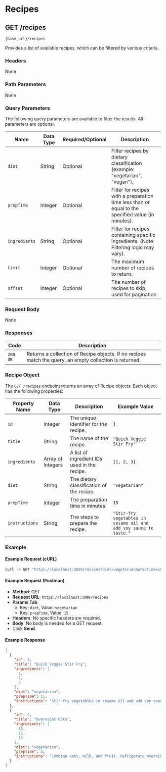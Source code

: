 # Recipes

## GET /recipes

`{base_url}/recipes`

Provides a list of available recipes, which can be filtered by various criteria.

### Headers

None

### Path Parameters

None

### Query Parameters

The following query parameters are available to filter the results. All parameters are optional.

| Name | Data Type | Required/Optional | Description |
| --- | --- | --- | --- |
| `diet` | String | Optional | Filter recipes by dietary classification (example: "vegetarian", "vegan"). |
| `prepTime`| Integer | Optional | Filter for recipes with a preparation time less than or equal to the specified value (in minutes). |
| `ingredients` | String | Optional | Filter for recipes containing specific ingredients. (Note: Filtering logic may vary). |
| `limit` | Integer | Optional | The maximum number of recipes to return. |
| `offset` | Integer | Optional | The number of recipes to skip, used for pagination. |

### Request Body

None

### Responses

| Code | Description |
| --- | --- |
| `200 OK` | Returns a collection of Recipe objects. If no recipes match the query, an empty collection is returned. |

### Recipe Object

The `GET /recipes` endpoint returns an array of Recipe objects. Each object has the following properties:

| Property Name | Data Type | Description | Example Value |
| --- | --- | --- | --- |
| `id` | Integer | The unique identifier for the recipe. | `1` |
| `title` | String | The name of the recipe. | `"Quick Veggie Stir Fry"` |
| `ingredients`| Array of Integers | A list of ingredient IDs used in the recipe. | `[1, 2, 3]` |
| `diet` | String | The dietary classification of the recipe. | `"vegetarian"` |
| `prepTime`| Integer | The preparation time in minutes. | `15` |
| `instructions`| String | The steps to prepare the recipe. | `"Stir-fry vegetables in sesame oil and add soy sauce to taste."` |

### Example

#### Example Request (cURL)

```sh
curl -X GET "https://localhost:3000/recipes?diet=vegetarian&prepTime=15"
```

#### Example Request (Postman)

* **Method**: GET
* **Request URL**: `https://localhost:3000/recipes`
* **Params Tab**:
    * Key: `diet`, Value: `vegetarian`
    * Key: `prepTime`, Value: `15`
* **Headers**: No specific headers are required.
* **Body**: No body is needed for a GET request.
* Click **Send**.

#### Example Response

```json
[
  {
    "id": 1,
    "title": "Quick Veggie Stir Fry",
    "ingredients": [
      1,
      2,
      3
    ],
    "diet": "vegetarian",
    "prepTime": 15,
    "instructions": "Stir-fry vegetables in sesame oil and add soy sauce to taste."
  },
  {
    "id": 4,
    "title": "Overnight Oats",
    "ingredients": [
      10,
      11,
      12
    ],
    "diet": "vegetarian",
    "prepTime": 5,
    "instructions": "Combine oats, milk, and fruit. Refrigerate overnight."
  }
]
```
